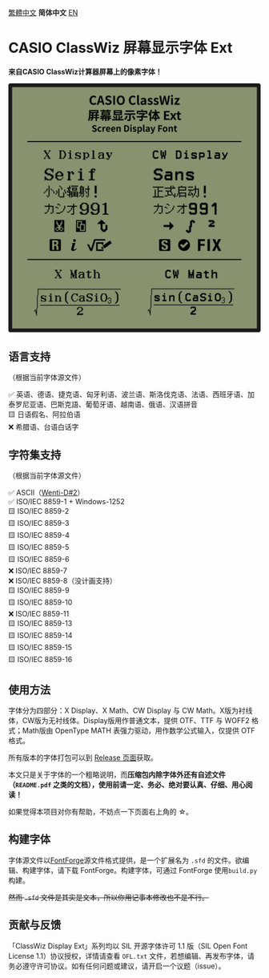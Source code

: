 [繁體中文](https://github.com/haydenwong7bm/ClasswizDisplayExt/tree/main/README_zh-TC.md) **简体中文󠄁** [EN](https://github.com/haydenwong7bm/ClasswizDisplayExt/tree/main)

# CASIO ClassWiz 屏幕显示字体 Ext

**来自CASIO ClassWiz计算器屏幕上的像素字体！**

![ClassWizDisplay](readme_assets/ClassWizDisplay.svg)

## 语言支持

（根据当前字体源文件）

✅ 英语、德语、捷克语、匈牙利语、波兰语、斯洛伐克语、法语、西班牙语、加泰罗尼亚语、巴斯克語、葡萄牙语、越南语、俄语、汉语拼音<br>
🟨 日语假名、阿拉伯语<br>
❌ 希腊语、台语白话字<br>

## 字符集支持

（根据当前字体源文件）

✅ ASCII（[Wenti-D#2](https://github.com/Wenti-D/ClasswizDisplayExt/issues/2)）<br>
✅ ISO/IEC 8859-1 + Windows-1252<br>
🟨 ISO/IEC 8859-2<br>
🟨 ISO/IEC 8859-3<br>
🟨 ISO/IEC 8859-4<br>
🟨 ISO/IEC 8859-5<br>
🟨 ISO/IEC 8859-6<br>
❌ ISO/IEC 8859-7<br>
❌ ISO/IEC 8859-8（没计画支持）<br>
🟨 ISO/IEC 8859-9<br>
🟨 ISO/IEC 8859-10<br>
❌ ISO/IEC 8859-11<br>
🟨 ISO/IEC 8859-13<br>
🟨 ISO/IEC 8859-14<br>
🟨 ISO/IEC 8859-15<br>
🟨 ISO/IEC 8859-16

## 使用方法

字体分为四部分：X Display、X Math、CW Display 与 CW Math。X版为衬线体，CW版为无衬线体。Display版用作普通文本，提供 OTF、TTF 与 WOFF2 格式；Math版由 OpenType MATH 表强力驱动，用作数学公式输入，仅提供 OTF 格式。

所有版本的字体打包可以到 [Release 页面](https://github.com/haydenwong7bm/ClasswizDisplayExt/releases)获取。

本文只是关于字体的一个粗略说明，而**压缩包内除字体外还有自述文件（`README.pdf` 之类的文档），使用前请一定、务必、绝对要认真、仔细、用心阅读！**

如果觉得本项目对你有帮助，不妨点一下页面右上角的 ☆。

## 构建字体

字体源文件以[FontForge](https://fontforge.org/)源文件格式提供，是一个扩展名为 `.sfd` 的文件。欲编辑、构建字体，请下载 FontForge。构建字体，可通过 FontForge 使用`build.py`构建。

~~然而 `.sfd` 文件是其实是文本，所以你用记事本修改也不是不行。~~

## 贡献与反馈

「ClassWiz Display Ext」系列均以 SIL 开源字体许可 1.1 版（SIL Open Font License 1.1）协议授权，详情请查看 `OFL.txt` 文件，若想编辑、再发布字体，请务必遵守许可协议。如有任何问题或建议，请开启一个议题（issue）。